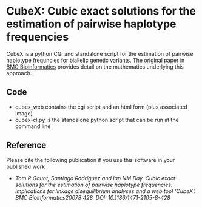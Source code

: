 # CubeX: Cubic exact solutions for the estimation of pairwise haplotype frequencies

CubeX is a python CGI and standalone script for the estimation of pairwise haplotype frequncies for biallelic genetic variants. The [original paper in BMC Bioinformatics](http://bmcbioinformatics.biomedcentral.com/articles/10.1186/1471-2105-8-428) provides detail on the mathematics underlying this approach.

## Code

- cubex_web contains the cgi script and an html form (plus associated image)
- cubex-cl.py is the standalone python script that can be run at the command line

## Reference

Please cite the following publication if you use this software in your published work

- *Tom R Gaunt, Santiago Rodríguez and Ian NM Day. Cubic exact solutions for the estimation of pairwise haplotype frequencies: implications for linkage disequilibrium analyses and a web tool 'CubeX'. BMC Bioinformatics20078:428. DOI: 10.1186/1471-2105-8-428*

